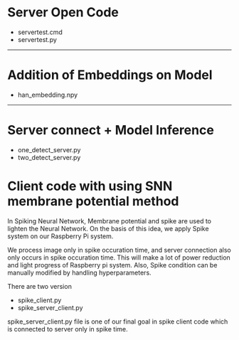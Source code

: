 # Server Open Code
- servertest.cmd
- servertest.py
---
# Addition of Embeddings on Model
- han_embedding.npy
---
# Server connect + Model Inference
- one_detect_server.py
- two_detect_server.py

# Client code with using SNN membrane potential method
In Spiking Neural Network, Membrane potential and spike are used to lighten the Neural Network.
On the basis of this idea, we apply Spike system on our Raspberry Pi system.

We process image only in spike occuration time, and server connection also only occurs in spike occuration time.
This will make a lot of power reduction and light progress of Raspberry pi system.
Also, Spike condition can be manually modified by handling hyperparameters.

There are two version
- spike_client.py
- spike_server_client.py

spike_server_client.py file is one of our final goal in spike client code which is connected to server only in spike time.
